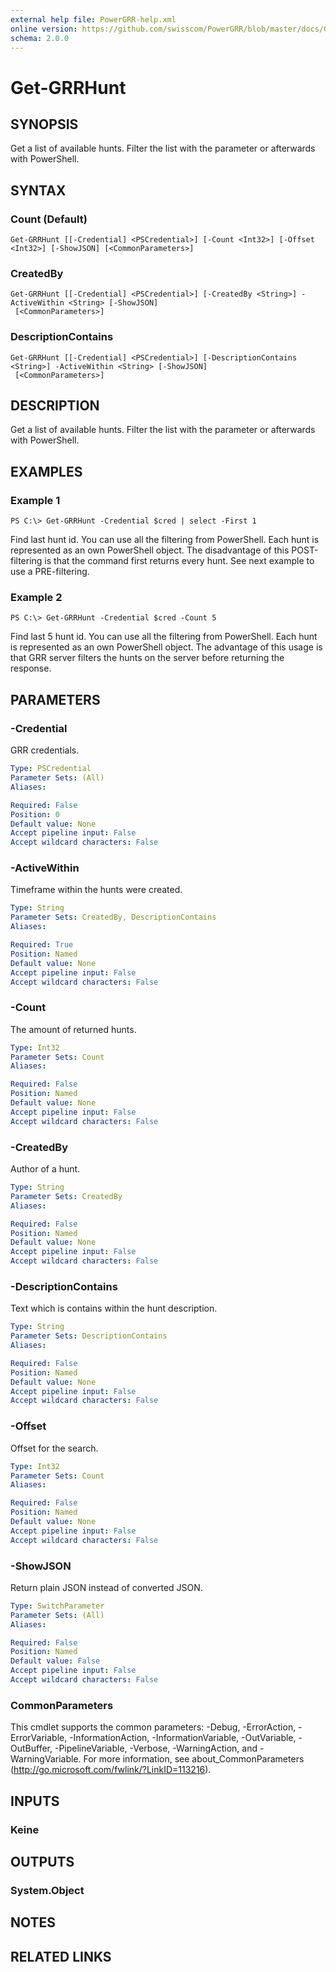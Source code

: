 ```yaml
---
external help file: PowerGRR-help.xml
online version: https://github.com/swisscom/PowerGRR/blob/master/docs/Get-GRRHunt.md
schema: 2.0.0
---
```


# Get-GRRHunt

## SYNOPSIS
Get a list of available hunts. Filter the list with the parameter or
afterwards with PowerShell.

## SYNTAX

### Count (Default)
```
Get-GRRHunt [[-Credential] <PSCredential>] [-Count <Int32>] [-Offset <Int32>] [-ShowJSON] [<CommonParameters>]
```

### CreatedBy
```
Get-GRRHunt [[-Credential] <PSCredential>] [-CreatedBy <String>] -ActiveWithin <String> [-ShowJSON]
 [<CommonParameters>]
```

### DescriptionContains
```
Get-GRRHunt [[-Credential] <PSCredential>] [-DescriptionContains <String>] -ActiveWithin <String> [-ShowJSON]
 [<CommonParameters>]
```

## DESCRIPTION
Get a list of available hunts. Filter the list with the parameter or
afterwards with PowerShell.

## EXAMPLES

### Example 1
```
PS C:\> Get-GRRHunt -Credential $cred | select -First 1
```

Find last hunt id. You can use all the filtering from PowerShell. Each hunt is
represented as an own PowerShell object. The disadvantage of this
POST-filtering is that the command first returns every hunt. See next example
to use a PRE-filtering.

### Example 2
```
PS C:\> Get-GRRHunt -Credential $cred -Count 5
```

Find last 5 hunt id. You can use all the filtering from PowerShell. Each hunt
is represented as an own PowerShell object. The advantage of this usage is
that GRR server filters the hunts on the server before returning the response.

## PARAMETERS

### -Credential
GRR credentials.

```yaml
Type: PSCredential
Parameter Sets: (All)
Aliases: 

Required: False
Position: 0
Default value: None
Accept pipeline input: False
Accept wildcard characters: False
```

### -ActiveWithin
Timeframe within the hunts were created.

```yaml
Type: String
Parameter Sets: CreatedBy, DescriptionContains
Aliases: 

Required: True
Position: Named
Default value: None
Accept pipeline input: False
Accept wildcard characters: False
```

### -Count
The amount of returned hunts.

```yaml
Type: Int32
Parameter Sets: Count
Aliases: 

Required: False
Position: Named
Default value: None
Accept pipeline input: False
Accept wildcard characters: False
```

### -CreatedBy
Author of a hunt.

```yaml
Type: String
Parameter Sets: CreatedBy
Aliases: 

Required: False
Position: Named
Default value: None
Accept pipeline input: False
Accept wildcard characters: False
```

### -DescriptionContains
Text which is contains within the hunt description.

```yaml
Type: String
Parameter Sets: DescriptionContains
Aliases: 

Required: False
Position: Named
Default value: None
Accept pipeline input: False
Accept wildcard characters: False
```

### -Offset
Offset for the search.

```yaml
Type: Int32
Parameter Sets: Count
Aliases: 

Required: False
Position: Named
Default value: None
Accept pipeline input: False
Accept wildcard characters: False
```

### -ShowJSON
Return plain JSON instead of converted JSON.

```yaml
Type: SwitchParameter
Parameter Sets: (All)
Aliases: 

Required: False
Position: Named
Default value: False
Accept pipeline input: False
Accept wildcard characters: False
```

### CommonParameters
This cmdlet supports the common parameters: -Debug, -ErrorAction, -ErrorVariable, -InformationAction, -InformationVariable, -OutVariable, -OutBuffer, -PipelineVariable, -Verbose, -WarningAction, and -WarningVariable. For more information, see about_CommonParameters (http://go.microsoft.com/fwlink/?LinkID=113216).

## INPUTS

### Keine

## OUTPUTS

### System.Object

## NOTES

## RELATED LINKS

